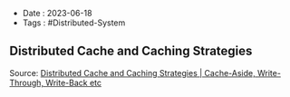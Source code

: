 - Date : 2023-06-18
- Tags : #Distributed-System

## Distributed Cache and Caching Strategies

Source: [Distributed Cache and Caching Strategies | Cache-Aside, Write-Through, Write-Back etc](https://youtu.be/RtOyBwBICRs)


